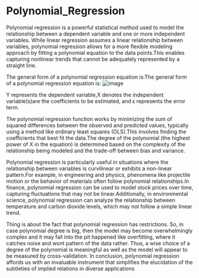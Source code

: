 # Polynomial_Regression
Polynomial regression is a powerful statistical method used to model the relationship between a dependent variable and one or more independent variables.
While linear regression assumes a linear relationship between variables, polynomial regression allows for a more flexible modeling approach by fitting a polynomial equation to the data points.This enables capturing nonlinear trends that cannot be adequately represented by a straight line.

The general form of a polynomial regression equation is:The general form of a polynomial regression equation is:
![image](https://github.com/sukritishuklaa512/Polynomial_Regression/assets/166643983/3c8736a1-2834-4fa7-892c-6a75936c4ac4)

Y represents the dependent variable,X denotes the independent variable(s)are the coefficients to be estimated, and ϵ represents the error term.

The polynomial regression function works by minimizing the sum of squared differences between the observed and predicted values, typically using a method like ordinary least squares (OLS).This involves finding the coefficients that best fit the data.The degree of the polynomial (the highest power of
X in the equation) is determined based on the complexity of the relationship being modeled and the trade-off between bias and variance.

Polynomial regression is particularly useful in situations where the relationship between variables is curvilinear or exhibits a non-linear pattern.For example, in engineering and physics, phenomena like projectile motion or the behavior of materials often follow polynomial relationships.In finance, polynomial regression can be used to model stock prices over time, capturing fluctuations that may not be linear.Additionally, in environmental science, polynomial regression can analyze the relationship between temperature and carbon dioxide levels, which may not follow a simple linear trend.

Thing is about the fact that polynomial regression has restrictions. So, in case polynomial degree is big, then the model may become overwhelmingly complex and it may fall into the pit happened like overfitting, where it catches noise and wont pattern of the data rather. Thus, a wise choice of a degree of the polynomial is meaningful as well as the model will appear to be measured by cross-validation. In conclusion, polynomial regression affords us with an invaluable instrument that simplifies the elucidation of the subtleties of implied relations in diverse applications
